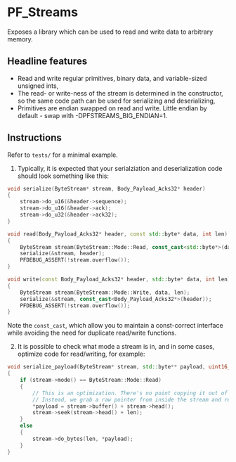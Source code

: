 PF_Streams
==========

Exposes a library which can be used to read and write data to arbitrary memory.

## Headline features

* Read and write regular primitives, binary data, and variable-sized unsigned ints,
* The read- or write-ness of the stream is determined in the constructor, so the same code path can be used for serializing and deserializing,
* Primitives are endian swapped on read and write. Little endian by default - swap with -DPFSTREAMS_BIG_ENDIAN=1.

## Instructions

Refer to `tests/` for a minimal example.

1. Typically, it is expected that your serialziation and deserialization code should look something like this:

```cpp
void serialize(ByteStream* stream, Body_Payload_Acks32* header)
{
    stream->do_u16(&header->sequence);
    stream->do_u16(&header->ack);
    stream->do_u32(&header->ack32);
}

void read(Body_Payload_Acks32* header, const std::byte* data, int len)
{
    ByteStream stream(ByteStream::Mode::Read, const_cast<std::byte*>(data), len);
    serialize(&stream, header);
    PFDEBUG_ASSERT(!stream.overflow());
}

void write(const Body_Payload_Acks32* header, std::byte* data, int len)
{
    ByteStream stream(ByteStream::Mode::Write, data, len);
    serialize(&stream, const_cast<Body_Payload_Acks32*>(header));
    PFDEBUG_ASSERT(!stream.overflow());
}
```

Note the `const_cast`, which allow you to maintain a const-correct interface while avoiding the need for duplicate read/write functions.

2. It is possible to check what mode a stream is in, and in some cases, optimize code for read/writing, for example:

```cpp
void serialize_payload(ByteStream* stream, std::byte** payload, uint16_t len)
{
    if (stream->mode() == ByteStream::Mode::Read)
    {
        // This is an optimization. There's no point copying it out of the buffer - let's leave that up to the user.
        // Instead, we grab a raw pointer from inside the stream and return it.
        *payload = stream->buffer() + stream->head();
        stream->seek(stream->head() + len);
    }
    else
    {
        stream->do_bytes(len, *payload);
    }
}
```
